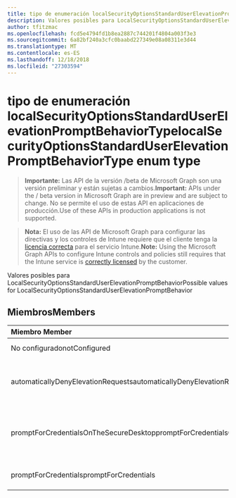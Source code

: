 ```yaml
---
title: tipo de enumeración localSecurityOptionsStandardUserElevationPromptBehaviorType
description: Valores posibles para LocalSecurityOptionsStandardUserElevationPromptBehavior
author: tfitzmac
ms.openlocfilehash: fcd5e4794fd1b8ea2887c744201f4804a003f3e3
ms.sourcegitcommit: 6a82bf240a3cfc0baabd227349e08a08311e3d44
ms.translationtype: MT
ms.contentlocale: es-ES
ms.lasthandoff: 12/18/2018
ms.locfileid: "27303594"
---
```

# <a name="localsecurityoptionsstandarduserelevationpromptbehaviortype-enum-type"></a><span data-ttu-id="98cdf-103">tipo de enumeración localSecurityOptionsStandardUserElevationPromptBehaviorType</span><span class="sxs-lookup"><span data-stu-id="98cdf-103">localSecurityOptionsStandardUserElevationPromptBehaviorType enum type</span></span>

> <span data-ttu-id="98cdf-104">**Importante:** Las API de la versión /beta de Microsoft Graph son una versión preliminar y están sujetas a cambios.</span><span class="sxs-lookup"><span data-stu-id="98cdf-104">**Important:** APIs under the / beta version in Microsoft Graph are in preview and are subject to change.</span></span> <span data-ttu-id="98cdf-105">No se permite el uso de estas API en aplicaciones de producción.</span><span class="sxs-lookup"><span data-stu-id="98cdf-105">Use of these APIs in production applications is not supported.</span></span>

> <span data-ttu-id="98cdf-106">**Nota:** El uso de las API de Microsoft Graph para configurar las directivas y los controles de Intune requiere que el cliente tenga la [licencia correcta](https://go.microsoft.com/fwlink/?linkid=839381) para el servicio Intune.</span><span class="sxs-lookup"><span data-stu-id="98cdf-106">**Note:** Using the Microsoft Graph APIs to configure Intune controls and policies still requires that the Intune service is [correctly licensed](https://go.microsoft.com/fwlink/?linkid=839381) by the customer.</span></span>

<span data-ttu-id="98cdf-107">Valores posibles para LocalSecurityOptionsStandardUserElevationPromptBehavior</span><span class="sxs-lookup"><span data-stu-id="98cdf-107">Possible values for LocalSecurityOptionsStandardUserElevationPromptBehavior</span></span>
## <a name="members"></a><span data-ttu-id="98cdf-108">Miembros</span><span class="sxs-lookup"><span data-stu-id="98cdf-108">Members</span></span>
|<span data-ttu-id="98cdf-109">Miembro	</span><span class="sxs-lookup"><span data-stu-id="98cdf-109">Member</span></span>|<span data-ttu-id="98cdf-110">Valor</span><span class="sxs-lookup"><span data-stu-id="98cdf-110">Value</span></span>|<span data-ttu-id="98cdf-111">Descripción</span><span class="sxs-lookup"><span data-stu-id="98cdf-111">Description</span></span>|
|:---|:---|:---|
|<span data-ttu-id="98cdf-112">No configurado</span><span class="sxs-lookup"><span data-stu-id="98cdf-112">notConfigured</span></span>|<span data-ttu-id="98cdf-113">0</span><span class="sxs-lookup"><span data-stu-id="98cdf-113">0</span></span>|<span data-ttu-id="98cdf-114">No configurado</span><span class="sxs-lookup"><span data-stu-id="98cdf-114">Not Configured</span></span>|
|<span data-ttu-id="98cdf-115">automaticallyDenyElevationRequests</span><span class="sxs-lookup"><span data-stu-id="98cdf-115">automaticallyDenyElevationRequests</span></span>|<span data-ttu-id="98cdf-116">1</span><span class="sxs-lookup"><span data-stu-id="98cdf-116">1</span></span>|<span data-ttu-id="98cdf-117">Denegar automáticamente solicitudes de elevación</span><span class="sxs-lookup"><span data-stu-id="98cdf-117">Automatically deny elevation requests</span></span>|
|<span data-ttu-id="98cdf-118">promptForCredentialsOnTheSecureDesktop</span><span class="sxs-lookup"><span data-stu-id="98cdf-118">promptForCredentialsOnTheSecureDesktop</span></span>|<span data-ttu-id="98cdf-119">2</span><span class="sxs-lookup"><span data-stu-id="98cdf-119">2</span></span>|<span data-ttu-id="98cdf-120">Símbolo del sistema para las credenciales en el escritorio seguro</span><span class="sxs-lookup"><span data-stu-id="98cdf-120">Prompt for credentials on the secure desktop</span></span>|
|<span data-ttu-id="98cdf-121">promptForCredentials</span><span class="sxs-lookup"><span data-stu-id="98cdf-121">promptForCredentials</span></span>|<span data-ttu-id="98cdf-122">3</span><span class="sxs-lookup"><span data-stu-id="98cdf-122">3</span></span>|<span data-ttu-id="98cdf-123">Solicitud de credenciales</span><span class="sxs-lookup"><span data-stu-id="98cdf-123">Prompt for credentials</span></span>|





